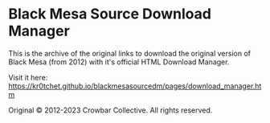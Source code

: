 # Black Mesa Source Download Manager
This is the archive of the original links to download the original version of Black Mesa (from 2012) with it's official HTML Download Manager.

Visit it here:<br>
<a href="url">https://kr0tchet.github.io/blackmesasourcedm/pages/download_manager.htm</a>


Original © 2012-2023 Crowbar Collective. All rights reserved.
